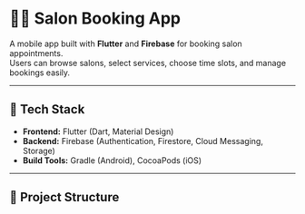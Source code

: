 # 💇‍♀️ Salon Booking App

A mobile app built with **Flutter** and **Firebase** for booking salon appointments.  
Users can browse salons, select services, choose time slots, and manage bookings easily.

---

## 🚀 Tech Stack

- **Frontend:** Flutter (Dart, Material Design)  
- **Backend:** Firebase (Authentication, Firestore, Cloud Messaging, Storage)  
- **Build Tools:** Gradle (Android), CocoaPods (iOS)  

---

## 📂 Project Structure
